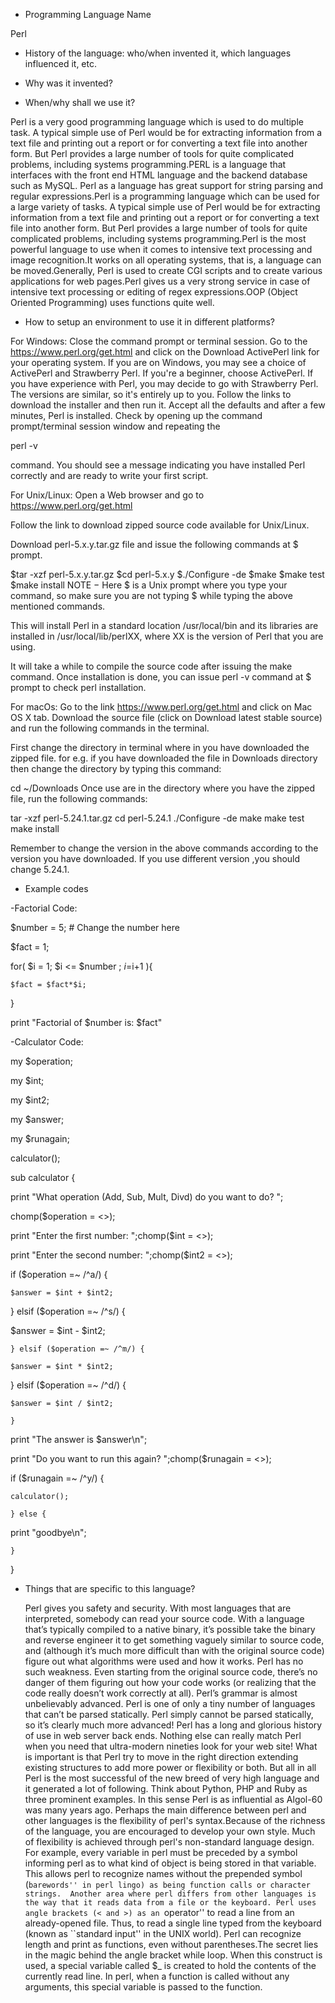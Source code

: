 - Programming Language Name

Perl

- History of the language: who/when invented it, which languages influenced it, etc.

- Why was it invented?

- When/why shall we use it?

Perl is a very good programming language which is used to do multiple task. A typical simple use of Perl would be for extracting information from a text file and printing out a report or for converting a text file into another form. But Perl provides a large number of tools for quite complicated problems, including systems programming.PERL is a language that interfaces with the front end HTML language and the backend database such as MySQL. Perl as a language has great support for string parsing and regular expressions.Perl is a programming language which can be used for a large variety of tasks. A typical simple use of Perl would be for extracting information from a text file and printing out a report or for converting a text file into another form. But Perl provides a large number of tools for quite complicated problems, including systems programming.Perl is the most powerful language to use when it comes to intensive text processing and image recognition.It works on all operating systems, that is, a language can be moved.Generally, Perl is used to create CGI scripts and to create various applications for web pages.Perl gives us a very strong service in case of intensive text processing or editing of regex expressions.OOP (Object Oriented Programming) uses functions quite well.

- How to setup an environment to use it in different platforms?

For Windows:
Close the command prompt or terminal session. Go to the https://www.perl.org/get.html and click on the Download ActivePerl link for your operating system. If you are on Windows, you may see a choice of ActivePerl and Strawberry Perl. If you're a beginner, choose ActivePerl. If you have experience with Perl, you may decide to go with Strawberry Perl. The versions are similar, so it's entirely up to you.
Follow the links to download the installer and then run it. Accept all the defaults and after a few minutes, Perl is installed. Check by opening up the command prompt/terminal session window and repeating the

perl -v

command.
You should see a message indicating you have installed Perl correctly and are ready to write your first script.

 For Unix/Linux:
 Open a Web browser and go to https://www.perl.org/get.html

Follow the link to download zipped source code available for Unix/Linux.

Download perl-5.x.y.tar.gz file and issue the following commands at $ prompt.

$tar -xzf perl-5.x.y.tar.gz
$cd perl-5.x.y
$./Configure -de
$make
$make test
$make install
NOTE − Here $ is a Unix prompt where you type your command, so make sure you are not typing $ while typing the above mentioned commands.

This will install Perl in a standard location /usr/local/bin and its libraries are installed in /usr/local/lib/perlXX, where XX is the version of Perl that you are using.

It will take a while to compile the source code after issuing the make command. Once installation is done, you can issue perl -v command at $ prompt to check perl installation.

For macOs:
Go to the  link https://www.perl.org/get.html and click on Mac OS X tab. Download the source file (click on Download latest stable source) and run the following commands in the terminal.

First change the directory in terminal where in you have downloaded the zipped file. for e.g. if you have downloaded the file in Downloads directory then change the directory by typing this command:

cd ~/Downloads
Once use are in the directory where you have the zipped file, run the following commands:

tar -xzf perl-5.24.1.tar.gz
cd perl-5.24.1
./Configure -de
make
make test
make install

Remember to change the version in the above commands according to the version you have downloaded. If you use different version ,you should change 5.24.1.

- Example codes

-Factorial Code:

$number = 5; # Change the number here 

$fact = 1;

for( $i = 1; $i <= $number ; $i=$i+1 ){

    $fact = $fact*$i;
}

print "Factorial of $number is: $fact"


-Calculator Code:

 my $operation;
 
 my $int;
 
 my $int2;
 
 my $answer;
 
 my $runagain;
 
 calculator();
 
 sub calculator {
 
 print "What operation (Add, Sub, Mult, Divd) do you want to do? ";
 
 chomp($operation = <>);
 
 print "Enter the first number: ";chomp($int = <>);
 
 print "Enter the second number: ";chomp($int2 = <>);
 
 if ($operation =~ /^a/) {
 
 	$answer = $int + $int2;
  
  } elsif ($operation =~ /^s/) {
  
  $answer = $int - $int2;
  
 	} elsif ($operation =~ /^m/) {
  
  	$answer = $int * $int2;
   
  } elsif ($operation =~ /^d/) {
  
  	$answer = $int / $int2;
   
  	}
   
  print "The answer is $answer\n";
  
  print "Do you want to run this again? ";chomp($runagain = <>);
  
  if ($runagain =~ /^y/) {
  
 	calculator();
  
 	} else {
  
  print "goodbye\n";
  
 	}
 }

- Things that are specific to this language?

    Perl gives you safety and security. With most languages that are interpreted, somebody can read your source code. With a language that’s typically compiled to a native binary, it’s possible take the binary and reverse engineer it to get something vaguely similar to source code, and (although it’s much more difficult than with the original source code) figure out what algorithms were used and how it works. Perl has no such weakness. Even starting from the original source code, there’s no danger of them figuring out how your code works (or realizing that the code really doesn’t work correctly at all).
   Perl’s grammar is almost unbelievably advanced. Perl is one of only a tiny number of languages that can’t be parsed statically. 
Perl simply cannot be parsed statically, so it’s clearly much more advanced!
     Perl has a long and glorious history of use in web server back ends. Nothing else can really match Perl when you need that ultra-modern nineties look for your web site!
       What is important is that Perl try to move in the right direction extending existing structures to add more power or flexibility or both. But all in all Perl is the most successful of the new breed of very high language and it generated a lot of following. Think about Python, PHP and Ruby as three prominent examples.  In this sense Perl is as influential as Algol-60 was many years ago.
    Perhaps the main difference between perl and other languages is the flexibility of perl's syntax.Because of the richness of the language, you are encouraged to develop your own style. Much of  flexibility is achieved through perl's non-standard language design. For example, every variable in perl must be preceded by a symbol informing perl as to what kind of object is being stored in that variable. This allows perl to recognize names without the prepended symbol (``barewords'' in perl lingo) as being function calls or character strings. 
   Another area where perl differs from other languages is the way that it reads data from a file or the keyboard. Perl uses angle brackets (< and >) as an ``operator'' to read a line from an already-opened file. Thus, to read a single line typed from the keyboard (known as ``standard input'' in the UNIX world).
   Perl can recognize length and print as functions, even without parentheses.The secret lies in the magic behind the angle bracket while loop. When this construct is used, a special variable called $_ is created to hold the contents of the currently read line. In perl, when a function is called without any arguments, this special variable is passed to the function.
